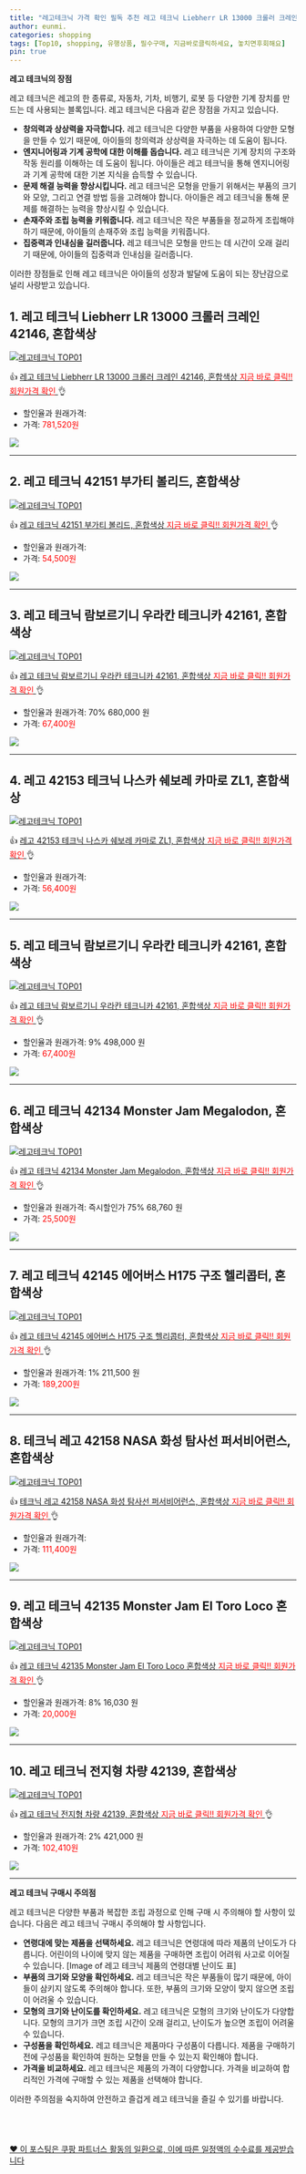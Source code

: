 ```yaml
---
title: "레고테크닉 가격 확인 필독 추천 레고 테크닉 Liebherr LR 13000 크롤러 크레인 42146, 혼합색상 비교 장점 구매가이드"
author: eunmi.
categories: shopping
tags: [Top10, shopping, 유행상품, 필수구매, 지금바로클릭하세요, 놓치면후회해요]
pin: true
---
```

**레고 테크닉의 장점**

레고 테크닉은 레고의 한 종류로, 자동차, 기차, 비행기, 로봇 등 다양한 기계 장치를 만드는 데 사용되는 블록입니다. 레고 테크닉은 다음과 같은 장점을 가지고 있습니다.

* **창의력과 상상력을 자극합니다.** 레고 테크닉은 다양한 부품을 사용하여 다양한 모형을 만들 수 있기 때문에, 아이들의 창의력과 상상력을 자극하는 데 도움이 됩니다.
* **엔지니어링과 기계 공학에 대한 이해를 돕습니다.** 레고 테크닉은 기계 장치의 구조와 작동 원리를 이해하는 데 도움이 됩니다. 아이들은 레고 테크닉을 통해 엔지니어링과 기계 공학에 대한 기본 지식을 습득할 수 있습니다.
* **문제 해결 능력을 향상시킵니다.** 레고 테크닉은 모형을 만들기 위해서는 부품의 크기와 모양, 그리고 연결 방법 등을 고려해야 합니다. 아이들은 레고 테크닉을 통해 문제를 해결하는 능력을 향상시킬 수 있습니다.
* **손재주와 조립 능력을 키워줍니다.** 레고 테크닉은 작은 부품들을 정교하게 조립해야 하기 때문에, 아이들의 손재주와 조립 능력을 키워줍니다.
* **집중력과 인내심을 길러줍니다.** 레고 테크닉은 모형을 만드는 데 시간이 오래 걸리기 때문에, 아이들의 집중력과 인내심을 길러줍니다.

이러한 장점들로 인해 레고 테크닉은 아이들의 성장과 발달에 도움이 되는 장난감으로 널리 사랑받고 있습니다.

   

## 1. 레고 테크닉 Liebherr LR 13000 크롤러 크레인 42146, 혼합색상

[![레고테크닉 TOP01](https://thumbnail8.coupangcdn.com/thumbnails/remote/230x230ex/image/retail/images/5308992875531611-b7a2f440-57cf-41c6-95d5-8589dc61af24.png)](https://link.coupang.com/re/AFFSDP?lptag=AF3617701&subid=GithubCoopas&pageKey=7471370315&traceid=V0-153&itemId=19496163851&vendorItemId=86605728012)


👍 [레고 테크닉 Liebherr LR 13000 크롤러 크레인 42146, 혼합색상 <font color=red> 지금 바로 클릭!! 회원가격 확인 </font> ](https://link.coupang.com/re/AFFSDP?lptag=AF3617701&subid=GithubCoopas&pageKey=7471370315&traceid=V0-153&itemId=19496163851&vendorItemId=86605728012) 👌 


- 할인율과 원래가격: 
- 가격: <span style='color:red'>781,520원</span>

[![](/discount_price.png)](https://link.coupang.com/re/AFFSDP?lptag=AF3617701&subid=GithubCoopas&pageKey=7471370315&traceid=V0-153&itemId=19496163851&vendorItemId=86605728012)

---


   

## 2. 레고 테크닉 42151 부가티 볼리드, 혼합색상

[![레고테크닉 TOP01](https://thumbnail8.coupangcdn.com/thumbnails/remote/230x230ex/image/retail/images/2022/12/15/13/8/6fbb2c6d-9d2c-4a63-89fc-11dbc56787cb.png)](https://link.coupang.com/re/AFFSDP?lptag=AF3617701&subid=GithubCoopas&pageKey=6997057707&traceid=V0-153&itemId=17145516291&vendorItemId=84318286708)


👍 [레고 테크닉 42151 부가티 볼리드, 혼합색상 <font color=red> 지금 바로 클릭!! 회원가격 확인 </font> ](https://link.coupang.com/re/AFFSDP?lptag=AF3617701&subid=GithubCoopas&pageKey=6997057707&traceid=V0-153&itemId=17145516291&vendorItemId=84318286708) 👌 


- 할인율과 원래가격: 
- 가격: <span style='color:red'>54,500원</span>

[![](/discount_price.png)](https://link.coupang.com/re/AFFSDP?lptag=AF3617701&subid=GithubCoopas&pageKey=6997057707&traceid=V0-153&itemId=17145516291&vendorItemId=84318286708)

---


   

## 3. 레고 테크닉 람보르기니 우라칸 테크니카 42161, 혼합색상

[![레고테크닉 TOP01](https://thumbnail6.coupangcdn.com/thumbnails/remote/230x230ex/image/retail/images/80021014810746-5a234c5d-76ec-4d79-83e1-ea721fd3915e.png)](https://link.coupang.com/re/AFFSDP?lptag=AF3617701&subid=GithubCoopas&pageKey=7471370324&traceid=V0-153&itemId=19496163859&vendorItemId=86605728030)


👍 [레고 테크닉 람보르기니 우라칸 테크니카 42161, 혼합색상 <font color=red> 지금 바로 클릭!! 회원가격 확인 </font> ](https://link.coupang.com/re/AFFSDP?lptag=AF3617701&subid=GithubCoopas&pageKey=7471370324&traceid=V0-153&itemId=19496163859&vendorItemId=86605728030) 👌 


- 할인율과 원래가격: 70%  680,000   원
- 가격: <span style='color:red'>67,400원</span>

[![](/discount_price.png)](https://link.coupang.com/re/AFFSDP?lptag=AF3617701&subid=GithubCoopas&pageKey=7471370324&traceid=V0-153&itemId=19496163859&vendorItemId=86605728030)

---


   

## 4. 레고 42153 테크닉 나스카 쉐보레 카마로 ZL1, 혼합색상

[![레고테크닉 TOP01](https://thumbnail8.coupangcdn.com/thumbnails/remote/230x230ex/image/rs_quotation_api/u5i28rme/7d1304ce2f884d37a505be411a6c8c62.png)](https://link.coupang.com/re/AFFSDP?lptag=AF3617701&subid=GithubCoopas&pageKey=7134019627&traceid=V0-153&itemId=17895858328&vendorItemId=85058733804)


👍 [레고 42153 테크닉 나스카 쉐보레 카마로 ZL1, 혼합색상 <font color=red> 지금 바로 클릭!! 회원가격 확인 </font> ](https://link.coupang.com/re/AFFSDP?lptag=AF3617701&subid=GithubCoopas&pageKey=7134019627&traceid=V0-153&itemId=17895858328&vendorItemId=85058733804) 👌 


- 할인율과 원래가격: 
- 가격: <span style='color:red'>56,400원</span>

[![](/discount_price.png)](https://link.coupang.com/re/AFFSDP?lptag=AF3617701&subid=GithubCoopas&pageKey=7134019627&traceid=V0-153&itemId=17895858328&vendorItemId=85058733804)

---


   

## 5. 레고 테크닉 람보르기니 우라칸 테크니카 42161, 혼합색상

[![레고테크닉 TOP01](https://thumbnail6.coupangcdn.com/thumbnails/remote/230x230ex/image/retail/images/80021014810746-5a234c5d-76ec-4d79-83e1-ea721fd3915e.png)](https://link.coupang.com/re/AFFSDP?lptag=AF3617701&subid=GithubCoopas&pageKey=7471370324&traceid=V0-153&itemId=19496163859&vendorItemId=86605728030)


👍 [레고 테크닉 람보르기니 우라칸 테크니카 42161, 혼합색상 <font color=red> 지금 바로 클릭!! 회원가격 확인 </font> ](https://link.coupang.com/re/AFFSDP?lptag=AF3617701&subid=GithubCoopas&pageKey=7471370324&traceid=V0-153&itemId=19496163859&vendorItemId=86605728030) 👌 


- 할인율과 원래가격: 9%  498,000   원
- 가격: <span style='color:red'>67,400원</span>

[![](/discount_price.png)](https://link.coupang.com/re/AFFSDP?lptag=AF3617701&subid=GithubCoopas&pageKey=7471370324&traceid=V0-153&itemId=19496163859&vendorItemId=86605728030)

---


   

## 6. 레고 테크닉 42134 Monster Jam Megalodon, 혼합색상

[![레고테크닉 TOP01](https://thumbnail6.coupangcdn.com/thumbnails/remote/230x230ex/image/rs_quotation_api/zo3mdh9j/62a8bd4cb3624e8a9fc51ab92dfaa095.jpg)](https://link.coupang.com/re/AFFSDP?lptag=AF3617701&subid=GithubCoopas&pageKey=6239431177&traceid=V0-153&itemId=12585781249&vendorItemId=79853763640)


👍 [레고 테크닉 42134 Monster Jam Megalodon, 혼합색상 <font color=red> 지금 바로 클릭!! 회원가격 확인 </font> ](https://link.coupang.com/re/AFFSDP?lptag=AF3617701&subid=GithubCoopas&pageKey=6239431177&traceid=V0-153&itemId=12585781249&vendorItemId=79853763640) 👌 


- 할인율과 원래가격: 즉시할인가 75%  68,760   원
- 가격: <span style='color:red'>25,500원</span>

[![](/discount_price.png)](https://link.coupang.com/re/AFFSDP?lptag=AF3617701&subid=GithubCoopas&pageKey=6239431177&traceid=V0-153&itemId=12585781249&vendorItemId=79853763640)

---


   

## 7. 레고 테크닉 42145 에어버스 H175 구조 헬리콥터, 혼합색상

[![레고테크닉 TOP01](https://thumbnail7.coupangcdn.com/thumbnails/remote/230x230ex/image/rs_quotation_api/sv80bwvx/93800cad49f8412f851e75e777b867d3.png)](https://link.coupang.com/re/AFFSDP?lptag=AF3617701&subid=GithubCoopas&pageKey=6701530193&traceid=V0-153&itemId=15524825267&vendorItemId=82744049964)


👍 [레고 테크닉 42145 에어버스 H175 구조 헬리콥터, 혼합색상 <font color=red> 지금 바로 클릭!! 회원가격 확인 </font> ](https://link.coupang.com/re/AFFSDP?lptag=AF3617701&subid=GithubCoopas&pageKey=6701530193&traceid=V0-153&itemId=15524825267&vendorItemId=82744049964) 👌 


- 할인율과 원래가격: 1%  211,500   원
- 가격: <span style='color:red'>189,200원</span>

[![](/discount_price.png)](https://link.coupang.com/re/AFFSDP?lptag=AF3617701&subid=GithubCoopas&pageKey=6701530193&traceid=V0-153&itemId=15524825267&vendorItemId=82744049964)

---


   

## 8. 테크닉 레고 42158 NASA 화성 탐사선 퍼서비어런스, 혼합색상

[![레고테크닉 TOP01](https://thumbnail7.coupangcdn.com/thumbnails/remote/230x230ex/image/rs_quotation_api/zohx4aau/0e5af7b9f4054b88957b605223962650.png)](https://link.coupang.com/re/AFFSDP?lptag=AF3617701&subid=GithubCoopas&pageKey=7328230517&traceid=V0-153&itemId=18808667229&vendorItemId=85939264112)


👍 [테크닉 레고 42158 NASA 화성 탐사선 퍼서비어런스, 혼합색상 <font color=red> 지금 바로 클릭!! 회원가격 확인 </font> ](https://link.coupang.com/re/AFFSDP?lptag=AF3617701&subid=GithubCoopas&pageKey=7328230517&traceid=V0-153&itemId=18808667229&vendorItemId=85939264112) 👌 


- 할인율과 원래가격: 
- 가격: <span style='color:red'>111,400원</span>

[![](/discount_price.png)](https://link.coupang.com/re/AFFSDP?lptag=AF3617701&subid=GithubCoopas&pageKey=7328230517&traceid=V0-153&itemId=18808667229&vendorItemId=85939264112)

---


   

## 9. 레고 테크닉 42135 Monster Jam El Toro Loco 혼합색상

[![레고테크닉 TOP01](https://thumbnail6.coupangcdn.com/thumbnails/remote/230x230ex/image/retail/images/11502243495818456-56da8867-56da-42eb-88e8-54f9427e7b10.jpg)](https://link.coupang.com/re/AFFSDP?lptag=AF3617701&subid=GithubCoopas&pageKey=6239431160&traceid=V0-153&itemId=12585781111&vendorItemId=79853763533)


👍 [레고 테크닉 42135 Monster Jam El Toro Loco 혼합색상 <font color=red> 지금 바로 클릭!! 회원가격 확인 </font> ](https://link.coupang.com/re/AFFSDP?lptag=AF3617701&subid=GithubCoopas&pageKey=6239431160&traceid=V0-153&itemId=12585781111&vendorItemId=79853763533) 👌 


- 할인율과 원래가격: 8%  16,030   원
- 가격: <span style='color:red'>20,000원</span>

[![](/discount_price.png)](https://link.coupang.com/re/AFFSDP?lptag=AF3617701&subid=GithubCoopas&pageKey=6239431160&traceid=V0-153&itemId=12585781111&vendorItemId=79853763533)

---


   

## 10. 레고 테크닉 전지형 차량 42139, 혼합색상

[![레고테크닉 TOP01](https://thumbnail6.coupangcdn.com/thumbnails/remote/230x230ex/image/rs_quotation_api/lf2qq13c/a73537405cdf4313a05ec9bc3044325b.jpg)](https://link.coupang.com/re/AFFSDP?lptag=AF3617701&subid=GithubCoopas&pageKey=6348680315&traceid=V0-153&itemId=13349585129&vendorItemId=80604752534)


👍 [레고 테크닉 전지형 차량 42139, 혼합색상 <font color=red> 지금 바로 클릭!! 회원가격 확인 </font> ](https://link.coupang.com/re/AFFSDP?lptag=AF3617701&subid=GithubCoopas&pageKey=6348680315&traceid=V0-153&itemId=13349585129&vendorItemId=80604752534) 👌 


- 할인율과 원래가격: 2%  421,000   원
- 가격: <span style='color:red'>102,410원</span>

[![](/discount_price.png)](https://link.coupang.com/re/AFFSDP?lptag=AF3617701&subid=GithubCoopas&pageKey=6348680315&traceid=V0-153&itemId=13349585129&vendorItemId=80604752534)

---
**레고 테크닉 구매시 주의점**

레고 테크닉은 다양한 부품과 복잡한 조립 과정으로 인해 구매 시 주의해야 할 사항이 있습니다. 다음은 레고 테크닉 구매시 주의해야 할 사항입니다.

* **연령대에 맞는 제품을 선택하세요.** 레고 테크닉은 연령대에 따라 제품의 난이도가 다릅니다. 어린이의 나이에 맞지 않는 제품을 구매하면 조립이 어려워 사고로 이어질 수 있습니다.
[Image of 레고 테크닉 제품의 연령대별 난이도 표]
* **부품의 크기와 모양을 확인하세요.** 레고 테크닉은 작은 부품들이 많기 때문에, 아이들이 삼키지 않도록 주의해야 합니다. 또한, 부품의 크기와 모양이 맞지 않으면 조립이 어려울 수 있습니다.
* **모형의 크기와 난이도를 확인하세요.** 레고 테크닉은 모형의 크기와 난이도가 다양합니다. 모형의 크기가 크면 조립 시간이 오래 걸리고, 난이도가 높으면 조립이 어려울 수 있습니다.
* **구성품을 확인하세요.** 레고 테크닉은 제품마다 구성품이 다릅니다. 제품을 구매하기 전에 구성품을 확인하여 원하는 모형을 만들 수 있는지 확인해야 합니다.
* **가격을 비교하세요.** 레고 테크닉은 제품의 가격이 다양합니다. 가격을 비교하여 합리적인 가격에 구매할 수 있는 제품을 선택해야 합니다.

이러한 주의점을 숙지하여 안전하고 즐겁게 레고 테크닉을 즐길 수 있기를 바랍니다.<br><br><br><br><br> [ ❤  이 포스팅은 쿠팡 파트너스 활동의 일환으로, 이에 따른 일정액의 수수료를 제공받습니다](https://link.coupang.com/a/bcEFyh)